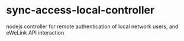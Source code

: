 # sync-access-local-controller
nodejs controller for remote authentication of local network users, and eWeLink API interaction
